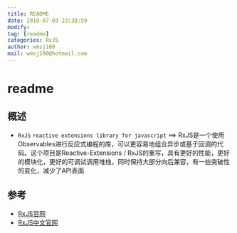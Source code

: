 ```yaml
---
title: README 
date: 2018-07-03 23:38:59	
modify: 
tag: [readme]
categories: RxJS
author: wmsj100
mail: wmsj100@hotmail.com
---
```


# readme

## 概述
- `RxJS` `reactive extensions library for javascript` ==> RxJS是一个使用Observables进行反应式编程的库，可以更容易地组合异步或基于回调的代码。这个项目是Reactive-Extensions / RxJS的重写，具有更好的性能，更好的模块化，更好的可调试调用堆栈，同时保持大部分向后兼容，有一些突破性的变化，减少了API表面

## 参考
- [RxJS官网](https://rxjs-dev.firebaseapp.com/)
- [RxJS中文官网](https://cn.rx.js.org/)
